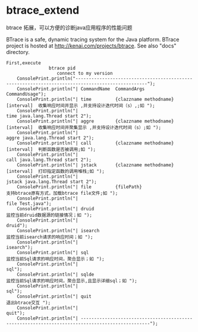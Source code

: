 btrace_extend
=============

btrace 拓展，可以方便的诊断java应用程序的性能问题

BTrace is a safe, dynamic tracing system for the Java platform. BTrace project 
is hosted at http://kenai.com/projects/btrace. See also "docs" directory.


  	First,execute 
                    btrace pid
                       connect to my version
		ConsolePrint.println("-------------------------------------------------------------------------------------------------");
		ConsolePrint.println("| CommandName  CommandArgs                       CommandUsage");
		ConsolePrint.println("| time         {clazzname methodname}[interval]  收集响应时间并显示 ,并支持设计迭代时间（s）,;如 ");
		ConsolePrint.println("|                                                time java.lang.Thread start 2");
		ConsolePrint.println("| aggre        {clazzname methodname}[interval]  收集响应时间并聚集显示 ,并支持设计迭代时间（s）;如 ");
		ConsolePrint.println("|                                                aggre java.lang.Thread start 2");
		ConsolePrint.println("| call         {clazzname methodname}[interval]  判断函数是否被调用;如 ");
		ConsolePrint.println("|                                                call java.lang.Thread start 2");
		ConsolePrint.println("| jstack       {clazzname methodname}[interval]  打印指定函数的调用堆栈;如 ");
		ConsolePrint.println("|                                                jstack java.lang.Thread start 2");
		ConsolePrint.println("| file         {filePath}                        支持btrace原有方式，加载btrace file文件;如 ");
		ConsolePrint.println("|                                                file Test.java");
		ConsolePrint.println("| druid                                          监控当前druid数据源的链接情况；如 ");
		ConsolePrint.println("|                                                druid");
		ConsolePrint.println("| isearch                                        监控当前isearch请求的响应时间；如 ");
		ConsolePrint.println("|                                                isearch");
		ConsolePrint.println("| sql                                            监控当前Sql请求的响应时间，聚合显示；如 ");
		ConsolePrint.println("|                                                sql");
		ConsolePrint.println("| sqlde                                          监控当前Sql请求的响应时间，聚合显示,且显示详细sql；如 ");
		ConsolePrint.println("|                                                sql");
		ConsolePrint.println("| quit                                           退出btrace交互 ");
		ConsolePrint.println("|                                                quit");
		ConsolePrint.println("| ------------------------------------------------------------------------------------------------");	
